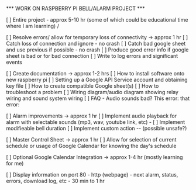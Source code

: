 *** WORK ON RASPBERRY PI BELL/ALARM PROJECT ***

 [ ] Entire project - approx 5-10 hr (some of which could be educational time where I am learning) \/

 [ ] Resolve errors/ allow for temporary loss of connectivity -> approx 1 hr
	[ ] Catch loss of connection and ignore - no crash
	[ ] Catch bad google sheet and use previous if possible - no crash
	[ ] Produce good error info if google sheet is bad or for bad connection
		[ ] Write to log errors and significant events

[ ] Create documentation -> approx 1-2 hrs
	[ ] How to install software onto new raspberry pi
	[ ] Setting up a Google API Service account and obtaining key file
	[ ] How to create compatible Google sheet(s)
	[ ] How to troubleshoot a problem
	[ ] Wiring diagram/audio diagram showing relay wiring and sound system wiring
	[ ] FAQ - Audio sounds bad? This error: that error:

[ ] Alarm improvements -> approx 1 hr
	[ ] Implement audio playback for alarm with selectable sounds (mp3, wav, youtube link, etc) -
	[ ] Implement modifieable bell duration
	[ ] Implement custom action -- (possible unsafe?)

[ ] Master Control Sheet -> approx 1 hr
	[ ] Allow for selection of current schedule or usage of Google Calendar for knowing the day's schedule

[ ] Optional Google Calendar Integration -> approx 1-4 hr (mostly learning for me)

[ ] Display information on port 80 - http (webpage) - next alarm, status, errors, download log, etc - 30 min to 1 hr
